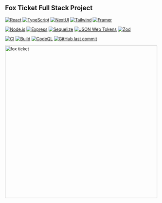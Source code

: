 ## Fox Ticket Full Stack Project

[![React](https://img.shields.io/badge/REACT-grey?logo=react)](https://reactjs.org/)
[![TypeScript](https://img.shields.io/badge/TypeScript-3178C6?logo=typescript&logoColor=fff)](https://www.typescriptlang.org/)
[![NextUI](https://img.shields.io/badge/NextUI-000?logo=nextui)](https://nextui.org/)
[![Tailwind](https://img.shields.io/badge/Tailwind-06B6D4?logo=tailwindcss&logoColor=fff)](https://tailwindcss.com/)
[![Framer](https://img.shields.io/badge/Framer-0055FF?logo=framer)](https://www.framer.com/motion/)

[![Node.js](https://img.shields.io/badge/Node.js-339933?logo=nodedotjs&logoColor=fff)](https://nodejs.org/)
[![Express](https://img.shields.io/badge/Express-000?logo=express)](https://expressjs.com/)
[![Sequelize](https://img.shields.io/badge/Sequelize-52B0E7?logo=sequelize&logoColor=fff)](https://sequelize.org/)
[![JSON Web Tokens](https://img.shields.io/badge/JWT-000?logo=jsonwebtokens)](https://jwt.io/)
[![Zod](https://img.shields.io/badge/Zod-3E67B1?logo=zod)](https://zod.dev/)

[![CI](https://github.com/attila-huszar/fox-ticket/actions/workflows/ci.yml/badge.svg)](https://github.com/attila-huszar/fox-ticket/actions/workflows/ci.yml)
[![Build](https://github.com/attila-huszar/fox-ticket/actions/workflows/build.yml/badge.svg)](https://github.com/attila-huszar/fox-ticket/actions/workflows/build.yml)
[![CodeQL](https://github.com/attila-huszar/fox-ticket/actions/workflows/github-code-scanning/codeql/badge.svg)](https://github.com/attila-huszar/fox-ticket/actions/workflows/github-code-scanning/codeql)
[![GitHub last commit](https://img.shields.io/github/last-commit/attila-huszar/fox-ticket/main?logo=github)](https://github.com/attila-huszar/fox-ticket/commits/main)

<img src="https://s3.eu-central-1.amazonaws.com/attila.huszar/portfolio/fox-ticket.jpg" alt="fox ticket" width="500">
